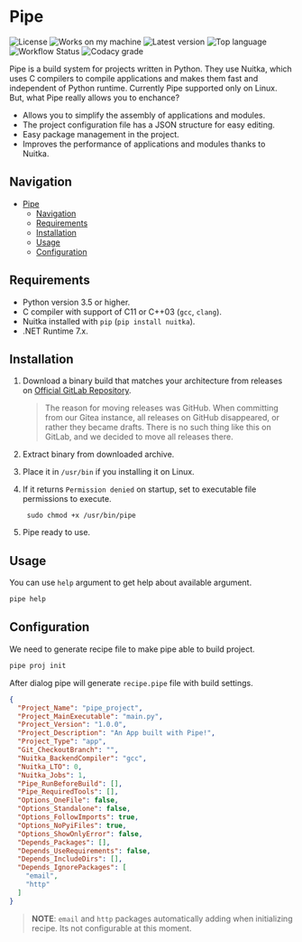 # Pipe

![License](https://img.shields.io/badge/license-MIT-orange)
![Works on my machine](https://img.shields.io/badge/works-on%20my%20machine-green)
![Latest version](https://img.shields.io/gitlab/v/release/kostya-zero/Pipe)
![Top language](https://img.shields.io/github/languages/top/kostya-zero/pipe)
![Workflow Status](https://img.shields.io/github/actions/workflow/status/kostya-zero/pipe/dotnet.yml)
![Codacy grade](https://img.shields.io/codacy/grade/6bf12d0bf98345a7baba35c0804a44ef)

Pipe is a build system for projects written in Python. They use Nuitka, which uses C compilers to compile applications and makes them fast and independent of Python runtime. Currently Pipe supported only on Linux. But, what Pipe really allows you to enchance?

- Allows you to simplify the assembly of applications and modules.
- The project configuration file has a JSON structure for easy editing.
- Easy package management in the project.
- Improves the performance of applications and modules thanks to Nuitka.

## Navigation

- [Pipe](#pipe)
  - [Navigation](#navigation)
  - [Requirements](#requirements)
  - [Installation](#installation)
  - [Usage](#usage)
  - [Configuration](#configuration)

## Requirements

- Python version 3.5 or higher.
- C compiler with support of C11 or C++03 (`gcc`, `clang`).
- Nuitka installed with `pip` (`pip install nuitka`).
- .NET Runtime 7.x.

## Installation

1. Download a binary build that matches your architecture from releases on [Official GitLab Repository](https://gitlab.com/kostya-zero/pipe/-/releases).
    > The reason for moving releases was GitHub. When committing from our Gitea instance, all releases on GitHub disappeared, or rather they became drafts. There is no such thing like this on GitLab, and we decided to move all releases there.

2. Extract binary from downloaded archive.
3. Place it in `/usr/bin` if you installing it on Linux.
4. If it returns `Permission denied` on startup, set to executable file permissions to execute.

   ```shell
    sudo chmod +x /usr/bin/pipe
   ```
  
5. Pipe ready to use.

## Usage

You can use `help` argument to get help about available argument.

```bash
pipe help
```

## Configuration

We need to generate recipe file to make pipe able to build project.

```bash
pipe proj init
```

After dialog pipe will generate `recipe.pipe` file with build settings.

```json
{
  "Project_Name": "pipe_project",
  "Project_MainExecutable": "main.py",
  "Project_Version": "1.0.0",
  "Project_Description": "An App built with Pipe!",
  "Project_Type": "app",
  "Git_CheckoutBranch": "",
  "Nuitka_BackendCompiler": "gcc",
  "Nuitka_LTO": 0,
  "Nuitka_Jobs": 1,
  "Pipe_RunBeforeBuild": [],
  "Pipe_RequiredTools": [],
  "Options_OneFile": false,
  "Options_Standalone": false,
  "Options_FollowImports": true,
  "Options_NoPyiFiles": true,
  "Options_ShowOnlyError": false,
  "Depends_Packages": [],
  "Depends_UseRequirements": false,
  "Depends_IncludeDirs": [],
  "Depends_IgnorePackages": [
    "email",
    "http"
  ]
}
```

> **NOTE**: `email` and `http` packages automatically adding when initializing recipe. Its not configurable at this moment.
